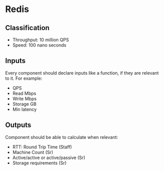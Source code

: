# Redis

## Classification

- Throughput: 10 million QPS
- Speed: 100 nano seconds


## Inputs

Every component should declare inputs like a function, if they are relevant to it. For example:

- QPS
- Read Mbps
- Write Mbps
- Storage GB
- Min latency

## Outputs

Component should be able to calculate when relevant:

- RTT: Round Trip Time (Staff)
- Machine Count (Sr)
- Active/active or active/passive (Sr)
- Storage requirements (Sr)